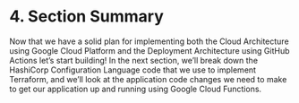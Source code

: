 # 4. Section Summary

Now that we have a solid plan for implementing both the Cloud Architecture using Google Cloud Platform and the Deployment Architecture using GitHub Actions let’s start building! In the next section, we’ll break down the HashiCorp Configuration Language code that we use to implement Terraform, and we’ll look at the application code changes we need to make to get our application up and running using Google Cloud Functions.